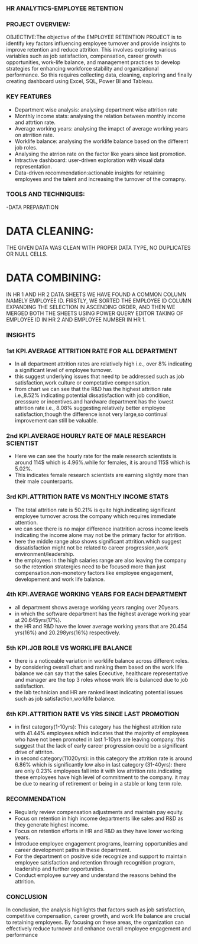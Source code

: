 ### HR ANALYTICS-EMPLOYEE RETENTION

### PROJECT OVERVIEW:
OBJECTIVE:The objective of the EMPLOYEE RETENTION PROJECT is to identify key factors influencing employee turnover and provide insights to improve retention and reduce attrition.
This involves exploring various variables such as job satisfaction, compensation, career growth opportunities, work-life balance, and management practices to develop strategies for enhancing workforce stability and organizational performance.
So this requires collecting data, cleaning, exploring and finally creating dashboard using Excel, SQL, Power BI and Tableau.

### KEY FEATURES
- Department wise analysis: analysing department wise attrition rate
- Monthly income stats: analysing the relation between monthly income and attrtion rate.
- Average working years: analysing the imapct of average working years on atrrition rate.
- Worklife balance: analysing the worklife balance based on the different job roles.
- Analysing the atrrion rate on the factor like years since last promotion. 
- Intractive dashboard: user-driven exploration with visual data representation.
- Data-driven recommendation:actionable insights for retaining employees and the talent and increasing the turnover of the comapny.

### TOOLS AND TECHNIQUES:
-DATA PREPARATION
# DATA CLEANING:
THE GIVEN DATA WAS CLEAN WITH PROPER DATA TYPE, NO DUPLICATES OR NULL CELLS.
# DATA COMBINING:
IN HR 1 AND HR 2 DATA SHEETS WE HAVE FOUND A COMMON COLUMN NAMELY EMPLOYEE ID.
FIRSTLY, WE SORTED THE EMPLOYEE ID COLUMN EXPANDING THE SELECTION IN ASCENDING ORDER,
AND THEN WE MERGED BOTH THE SHEETS USING POWER QUERY EDITOR TAKING OF EMPLOYEE ID IN HR 2 AND EMPLOYEE NUMBER IN HR 1.

### INSIGHTS
### 1st KPI.AVERAGE ATTRITION RATE FOR ALL DEPARTMENT
- In all department attrition rates are relatively high i.e., over 8% indicating a significant level of employee turnover.
- this suggest underlying issues that need tp be addressed such as job satisfaction,work culture or competative compensation.
- from chart we can see that the R&D has the highest attrition rate i.e.,8.52% indicating potential dissatisfaction with job condition, presssure or incentives.and hardware department has the lowest attrition rate i.e., 8.08% suggesting relatively better employee satisfaction,though the difference isnot very large,so continual improvement can still be valuable.

### 2nd KPI.AVERAGE HOURLY RATE OF MALE RESEARCH SCIENTIST
- Here we can see the hourly rate for the male research scientists is around 114$ which is 4.96%.while for females, it is around 115$ which is 5.02%.
-  This indicates female research scientists are earning slightly more than their male counterparts.

### 3rd KPI.ATTRITION RATE VS MONTHLY INCOME STATS
- The total attrition rate is 50.21% is quite high.indicating significant employee turnover across the company which requires immediate attention.
- we can see there is no major difference inattrition across income levels indicating the income alone may not be the primary factor for attrition.
- here the middle range also shows significant attrition.which suggest dissatisfaction might not be related to career progression,work environment/leadership.
- the employees in the high salaries range are also leaving the company so the retention stratergies need to be focused more than just compensation.non-monetory factors like employee engagement, developement and work life balance.

### 4th KPI.AVERAGE WORKING YEARS FOR EACH DEPARTMENT
- all department shows average working years ranging over 20years.
- in which the software department has the highest average working year at 20.645yrs(17%).
- the HR and R&D have the lower average working years that are 20.454 yrs(16%) and 20.298yrs(16%) respectively.

### 5th KPI.JOB ROLE VS WORKLIFE BALANCE 
- there is a noticeable variation in worklife balance across different roles.
- by considering overall chart and ranking them based on the work life balance we can say that the sales Ececutive, healthcare representative and manager are the top 3 roles whose work life is balanced due to job satisfaction.
- the lab technician and HR are ranked least indicating potential issues such as job satisfaction,worklife balance.

### 6th KPI.ATTRITION RATE VS YRS SINCE LAST PROMOTION
- in first category(1-10yrs): This category has the highest attrition rate with 41.44% employees.which indicates that the majority of employees who have not been promoted in last 1-10yrs are leaving company.
this suggest that the lack of early career progression could be a significant drive of attriton.
- in second category(11020yrs): in this category the attrition rate is around 6.86% which is significantly low
also in last category (31-40yrs): there are only 0.23% employees fall into it with low attrition rate.indicating these employees have high level of commitment to the company.
it may be due to nearing of retirement or being in a stable or long term role.

### RECOMMENDATION
- Regularly review compensation adjustments and maintain pay equity.
- Focus on retention in high income departments like sales and R&D as they generate highest income.
- Focus on retention efforts in HR and R&D as they have lower working years.
- Introduce employee engagement programs, learning opportunities and career development paths in these department.
- For the department on positive side recognize and support to maintain employee satisfaction and retention through recognition program, leadership and further opportunities.
- Conduct employee survey and understand the reasons behind the attrition.

### CONCLUSION
In conclusion, the analysis highlights that factors such as job satisfaction, competitive compensation, career growth, and work life balance are crucial to retaining employees. By focusing on these areas, the organization can effectively reduce turnover and enhance overall employee engagement and performance
